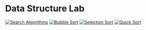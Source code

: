 # Data Structure Lab

[![Search Algorithms](https://img.shields.io/badge/Open-Search%20Algorithms-blue)](searchAlgo.c)
[![Bubble Sort](https://img.shields.io/badge/Open-Bubble%20Sort-blue)](bubble_sort.c)
[![Selection Sort](https://img.shields.io/badge/Open-Selection%20Sort-blue)](selectionSort.c)
[![Quick Sort](https://img.shields.io/badge/Open-Quick%20Sort-blue)](quickSort.c)



